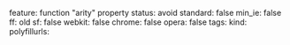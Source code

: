 feature: function "arity" property
status: avoid
standard: false
min_ie: false
ff: old
sf: false
webkit: false
chrome: false
opera: false
tags:
kind:
polyfillurls:


